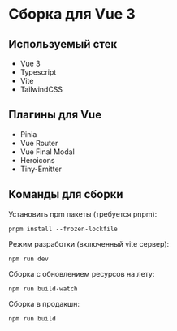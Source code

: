 # Сборка для Vue 3

## Используемый стек
- Vue 3
- Typescript
- Vite
- TailwindCSS

## Плагины для Vue
- Pinia
- Vue Router
- Vue Final Modal
- Heroicons
- Tiny-Emitter

## Команды для сборки
Установить npm пакеты (требуется pnpm):
```shell
pnpm install --frozen-lockfile
```

Режим разработки (включенный vite сервер):
```shell
npm run dev
```

Сборка с обновлением ресурсов на лету:
```shell
npm run build-watch
```

Сборка в продакшн:
```shell
npm run build
```

